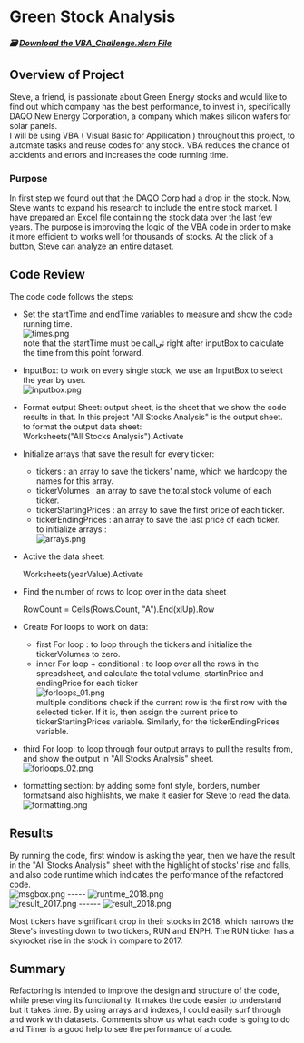 # Green Stock Analysis
##### :card_file_box: [Download the VBA_Challenge.xlsm File](VBA_Challenge.xlsm)

## Overview of Project
Steve, a friend, is passionate about Green Energy stocks and would like to find out which company has the best performance, to invest in, specifically DAQO New Energy Corporation, a company which makes silicon wafers for solar panels.<br/>
I will be using VBA ( Visual Basic for Appllication ) throughout this project, to automate tasks and reuse codes for any stock. VBA reduces the chance of accidents and errors and increases the code running time.<br/>

### Purpose
In first step we found out that the DAQO Corp had a drop in the stock. Now, Steve wants to expand his research to include the entire stock market. I have prepared an Excel file containing the stock data over the last few years. The purpose is improving the logic of the VBA code in order to make it more efficient to works well for thousands of stocks. At the click of a button, Steve can analyze an entire dataset.<br/>


## Code Review
The code code follows the steps:
- Set the startTime and endTime variables to measure and show the code running time.<br/>
    ![times.png](/Resources/times.png)<br/>
    note that the startTime must be callثی right after inputBox to calculate the time from this point forward. <br/>

- InputBox: to work on every single stock, we use an InputBox to select the year by user. <br/>
    ![inputbox.png](/Resources/inputbox.png)<br/>


- Format output Sheet: output sheet, is the sheet that we show the code results in that. In this project "All Stocks Analysis" is the output sheet.<br/>
    to format the output data sheet: <br/>
    Worksheets("All Stocks Analysis").Activate <br/>
       
- Initialize arrays that save the result for every ticker: 
   - tickers : an array to save the tickers' name, which we hardcopy the names for this array.
   - tickerVolumes : an array to save the total stock volume of each ticker.
   - tickerStartingPrices : an array to save the first price of each ticker.
   - tickerEndingPrices : an array to save the last price of each ticker.<br/>
    to initialize arrays : <br/>
    ![arrays.png](/Resources/arrays.png) <br/>

- Active the data sheet: 
    
    Worksheets(yearValue).Activate <br/>
    
- Find the number of rows to loop over in the data sheet
    
    RowCount = Cells(Rows.Count, "A").End(xlUp).Row

- Create For loops to work on data:
    - first For loop : to loop through the tickers and initialize the tickerVolumes to zero.
    - inner For loop + conditional : to loop over all the rows in the spreadsheet, and calculate the total volume, startinPrice and endingPrice for each ticker <br/>
    ![forloops_01.png](/Resources/forloops_01.png) <br/>
     multiple conditions check if the current row is the first row with the selected ticker. If it is, then assign the current price to tickerStartingPrices variable. Similarly, for the tickerEndingPrices variable.
    

- third For loop: to loop through four output arrays to pull the results from, and show the output  in "All Stocks Analysis" sheet.<br/>
  ![forloops_02.png](/Resources/forloops_02.png) <br/>

- formatting section: by adding some font style, borders, number formatsand also highlishts, we make it easier for Steve to read the data.<br/>
  ![formatting.png](/Resources/formatting.png) <br/>


## Results
By running the code, first window is asking the year, then we have the result in the "All Stocks Analysis" sheet with the highlight of stocks' rise and falls, and also code runtime which indicates the performance of the refactored code. <br/>
![msgbox.png](/Resources/msgbox.png) -----  ![runtime_2018.png](/Resources/runtime_2018.png) <br/>
![result_2017.png](/Resources/result_2017.png) ------
![result_2018.png](/Resources/result_2017.png) <br/>

Most tickers have significant drop in their stocks in 2018, which narrows the Steve's investing down to two tickers, RUN and ENPH. The RUN ticker has a skyrocket rise in the stock in compare to 2017.<br/>

## Summary
Refactoring is intended to improve the design and structure of the code, while preserving its functionality. It makes the code easier to understand but it takes time. By using arrays and indexes, I could easily surf through and work with datasets. Comments show us what each code is going to do and Timer is a good help to see the performance of a code. <br/>

